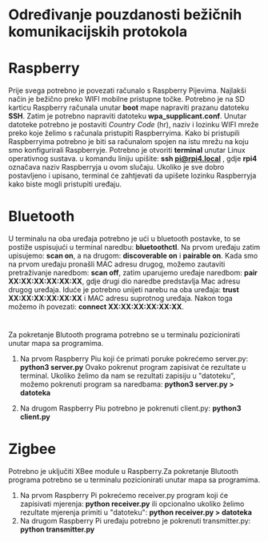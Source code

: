 # Određivanje pouzdanosti bežičnih komunikacijskih protokola
#
# Raspberry
Prije svega potrebno je povezati računalo s Raspberry Pijevima. Najlakši način je bežično preko WIFI mobilne pristupne točke. Potrebno je na SD karticu Raspberry računala unutar **boot** mape napraviti prazanu datoteku **SSH**. Zatim je potrebno napraviti datoteku **wpa_supplicant.conf**. Unutar datoteke potrebno je postaviti _Country Code_ (hr), naziv i lozinku WIFI mreže preko koje želimo s računala pristupiti Raspberryima.
Kako bi pristupili Raspberryima potrebno je biti sa računalom spojen na istu mrežu na koju smo konfigurirali Raspberryje.
Potrebno je otvoriti **terminal** unutar Linux operativnog sustava. u komandu liniju upišite: **ssh pi@rpi4.local** 
, gdje **rpi4** označava naziv Raspberryja u ovom slučaju. Ukoliko je sve dobro postavljeno i upisano, terminal će zahtjevati da upišete lozinku Raspberryja kako biste mogli pristupiti uređaju.

# Bluetooth
U terminalu na oba uređaja potrebno je ući u bluetooth postavke, to se postiže uspisujući u terminal naredbu: **bluetoothctl**. Na prvom uređaju zatim upisujemo: **scan on**, a na drugom: **discoverable on** i **pairable on**. Kada smo na prvom uređaju pronašli MAC adresu drugog, možemo zautaviti pretraživanje naredbom: **scan off**, zatim uparujemo uređaje naredbom: **pair  XX:XX:XX:XX:XX:XX**, gdje drugi dio naredbe predstavlja Mac adresu drugog uređaja. Iduće je potrebno unijeti narebu na oba uređaja: **trust  XX:XX:XX:XX:XX:XX** i MAC adresu suprotnog uređaja. Nakon toga možemo ih povezati: **connect  XX:XX:XX:XX:XX:XX**. 
#
Za pokretanje Blutooth programa potrebno se u terminalu pozicionirati unutar mapa sa programima.
1. Na prvom Raspberry Piu koji će primati poruke pokrećemo server.py:
  **python3 server.py**
  Ovako pokrenut program zapisivat će rezultate u terminal. Ukoliko želimo da nam se rezultati zapisiju u "datoteku", možemo pokrenuti program sa naredbama:
  **python3 server.py > datoteka**
  
2. Na drugom Raspberry Piu potrebno je pokrenuti client.py:
  **python3 client.py**
#
# Zigbee
Potrebno je uključiti XBee module u Raspberry.Za pokretanje Blutooth programa potrebno se u terminalu pozicionirati unutar mapa sa programima.
1. Na prvom Raspberry Pi pokrećemo receiver.py program koji će zapisivati mjerenja:
  **python receiver.py** ili opcionalno ukoliko želimo rezultate mjerenja primiti u "datoteku": **python receiver.py > datoteka**
2. Na drugom Raspberry Pi uređaju potrebno je pokrenuti transmitter.py: **python transmitter.py**
